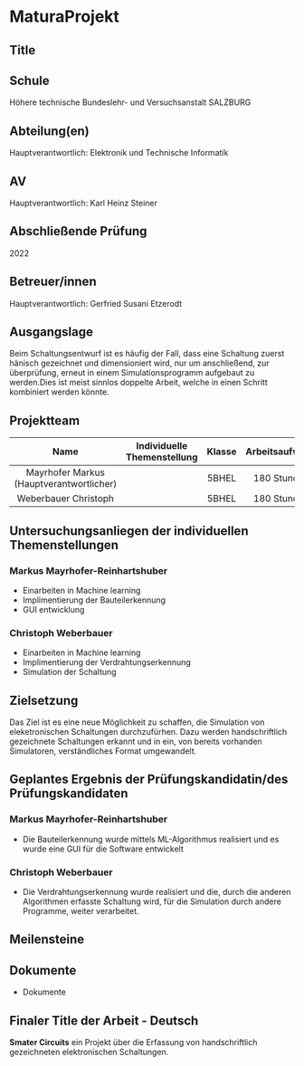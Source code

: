 # **MaturaProjekt**

## **Title**

## **Schule**
Höhere technische Bundeslehr- und Versuchsanstalt SALZBURG

## **Abteilung(en)**
Hauptverantwortlich: Elektronik und Technische Informatik
## **AV**
Hauptverantwortlich: Karl Heinz Steiner
## **Abschließende Prüfung**
2022
## **Betreuer/innen**
Hauptverantwortlich: Gerfried Susani Etzerodt
## **Ausgangslage**
Beim Schaltungsentwurf ist es häufig der Fall, dass eine Schaltung zuerst hänisch gezeichnet und dimensioniert wird, nur um anschließend, zur überprüfung, erneut in einem Simulationsprogramm aufgebaut zu werden.Dies ist meist sinnlos doppelte Arbeit, welche in einen Schritt kombiniert werden könnte.
## **Projektteam**
| Name | Individuelle Themenstellung | Klasse | Arbeitsaufwand |
| :---: | :---: | :---: |:---: | 
| Mayrhofer Markus (Hauptverantwortlicher) | | 5BHEL | 180 Stunden | 
| Weberbauer Christoph | | 5BHEL | 180 Stunden |

## **Untersuchungsanliegen der individuellen Themenstellungen**

### Markus Mayrhofer-Reinhartshuber
 - Einarbeiten in Machine learning
 - Implimentierung der Bauteilerkennung
 - GUI entwicklung
### Christoph Weberbauer
 - Einarbeiten in Machine learning
 - Implimentierung der Verdrahtungserkennung
 - Simulation der Schaltung 
## **Zielsetzung**
Das Ziel ist es eine neue Möglichkeit zu schaffen, die Simulation von eleketronischen Schaltungen durchzufürhen. Dazu werden handschriftlich gezeichnete Schaltungen erkannt und in ein, von bereits vorhanden Simulatoren, verständliches Format umgewandelt. 

## **Geplantes Ergebnis der Prüfungskandidatin/des Prüfungskandidaten**
### Markus Mayrhofer-Reinhartshuber
 - Die Bauteilerkennung wurde mittels ML-Algorithmus realisiert und es wurde eine GUI für die Software entwickelt
### Christoph Weberbauer
 - Die Verdrahtungserkennung wurde realisiert und die, durch die anderen Algorithmen erfasste Schaltung wird, für die Simulation durch andere Programme, weiter verarbeitet.
## **Meilensteine**


## **Dokumente**
 - Dokumente

## **Finaler Title der Arbeit - Deutsch**
**Smater Circuits** ein Projekt über die Erfassung von handschriftlich gezeichneten elektronischen Schaltungen. 


